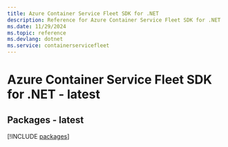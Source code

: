 ```yaml
---
title: Azure Container Service Fleet SDK for .NET
description: Reference for Azure Container Service Fleet SDK for .NET
ms.date: 11/29/2024
ms.topic: reference
ms.devlang: dotnet
ms.service: containerservicefleet
---
```

# Azure Container Service Fleet SDK for .NET - latest
## Packages - latest
[!INCLUDE [packages](container-service-fleet-index.md)]